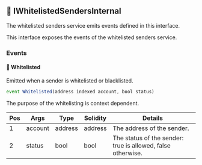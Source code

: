 ## 📜 IWhitelistedSendersInternal

The whitelisted senders service emits events defined in this interface.

This interface exposes the events of the whitelisted senders service.

### Events

#### 📢 __Whitelisted__
Emitted when a sender is whitelisted or blacklisted.

```js
event Whitelisted(address indexed account, bool status)
```
The purpose of the whitelisting is context dependent.

| Pos | Args | Type | Solidity | Details |
| --- | --- | --- | --- | --- |
|1 | account | address | address | The address of the sender. |
|2 | status | bool | bool | The status of the sender: true is allowed, false otherwise. |


